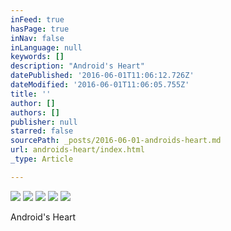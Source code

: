 ```yaml
---
inFeed: true
hasPage: true
inNav: false
inLanguage: null
keywords: []
description: "Android's Heart"
datePublished: '2016-06-01T11:06:12.726Z'
dateModified: '2016-06-01T11:06:05.755Z'
title: ''
author: []
authors: []
publisher: null
starred: false
sourcePath: _posts/2016-06-01-androids-heart.md
url: androids-heart/index.html
_type: Article

---
```

![](https://the-grid-user-content.s3-us-west-2.amazonaws.com/f71799ea-7b16-4df8-8e29-f9336cfd664b.jpg)
![](https://the-grid-user-content.s3-us-west-2.amazonaws.com/4fa60434-02f4-4c39-9f9d-d71d4d07441f.jpg)
![](https://the-grid-user-content.s3-us-west-2.amazonaws.com/937a75da-cfac-40cb-baa8-8d006f243d95.jpg)
![](https://the-grid-user-content.s3-us-west-2.amazonaws.com/e7a5cd42-8c0f-4629-bf63-de54f4370afe.jpg)
![](https://the-grid-user-content.s3-us-west-2.amazonaws.com/f46bbac5-be4d-4b11-aeb1-fd4bc3b5b096.jpg)

Android's Heart